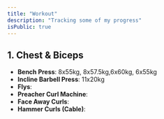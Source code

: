 ```yaml
---
title: "Workout"
description: "Tracking some of my progress"
isPublic: true
---
```


## 1. Chest & Biceps
* **Bench Press**:
  8x55kg, 8x57.5kg,6x60kg, 6x55kg
* **Incline Barbell Press**: 11x20kg
* **Flys**:
* **Preacher Curl Machine**: 
* **Face Away Curls**:
* **Hammer Curls (Cable)**:
